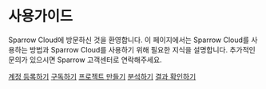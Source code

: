 # 사용가이드

Sparrow Cloud에 방문하신 것을 환영합니다. 이 페이지에서는 Sparrow Cloud를 사용하는 방법과 Sparrow Cloud를 사용하기 위해 필요한 지식을 설명합니다.
추가적인 문의가 있으시면 Sparrow 고객센터로 연락해주세요.


[계정 등록하기](등록.md)
[구독하기](구입.md)
[프로젝트 만들기](프로젝트-만들기.md)
[분석하기](분석.md)
[결과 확인하기](분석-결과.md)

